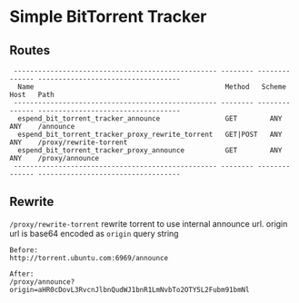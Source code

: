 # Simple BitTorrent Tracker

## Routes

```
 -------------------------------------------------- -------- -------- ------ -----------------------------------
  Name                                               Method   Scheme   Host   Path
 -------------------------------------------------- -------- -------- ------ -----------------------------------
  espend_bit_torrent_tracker_announce                GET        ANY      ANY    /announce
  espend_bit_torrent_tracker_proxy_rewrite_torrent   GET|POST   ANY      ANY    /proxy/rewrite-torrent
  espend_bit_torrent_tracker_proxy_announce          GET        ANY      ANY    /proxy/announce
 -------------------------------------------------- -------- -------- ------ -----------------------------------
```

## Rewrite

`/proxy/rewrite-torrent` rewrite torrent to use internal announce url. origin url is base64 encoded as `origin` query string 

```
Before:
http://torrent.ubuntu.com:6969/announce

After: 
/proxy/announce?origin=aHR0cDovL3RvcnJlbnQudWJ1bnR1LmNvbTo2OTY5L2Fubm91bmNl
```
